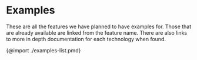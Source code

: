 # Examples

These are all the features we have planned to have examples for. Those that are already available
are linked from the feature name. There are also links to more in depth documentation for each
technology when found.

{@import ./examples-list.pmd}